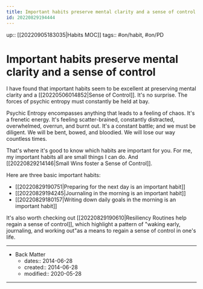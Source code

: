 ```yaml
---
title: Important habits preserve mental clarity and a sense of control
id: 20220829194444
---
```

up:: [[20220905183035|Habits MOC]]
tags:: #on/habit, #on/PD 

# Important habits preserve mental clarity and a sense of control
I have found that important habits seem to be excellent at preserving mental clarity and a [[20220506014852|Sense of Control]]. It's no surprise. The forces of psychic entropy must constantly be held at bay. 

Psychic Entropy encompasses anything that leads to a feeling of chaos. It's a frenetic energy. It's feeling scatter-brained, constantly distracted, overwhelmed, overrun, and burnt out. It's a constant battle; and we must be diligent. We will be bent, bowed, and bloodied. We will lose our way countless times. 

That's where it's good to know which habits are important for you. For me, my important habits all are small things I can do. And [[20220829214146|Small Wins foster a Sense of Control]].

Here are three basic important habits:
- [[20220829190751|Preparing for the next day is an important habit]]
- [[20220829194245|Journaling in the morning is an important habit]]
- [[20220829180157|Writing down daily goals in the morning is an important habit]]

It's also worth checking out [[20220829190610|Resiliency Routines help regain a sense of control]], which highlight a pattern of "waking early, journaling, and working out"as a means to regain a sense of control in one's life.

---

- Back Matter
	- dates:: 2014-06-28
	- created:: 2014-06-28
	- modified:: 2020-05-28

---
